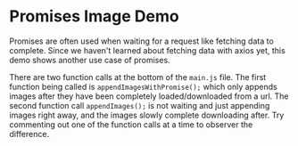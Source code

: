 # Promises Image Demo

Promises are often used when waiting for a request like fetching data to complete. 
Since we haven't learned about fetching data with axios yet, this demo shows another use case of promises. 

There are two function calls at the bottom of the `main.js` file. The first function being called is `appendImagesWithPromise();` which only appends images after they have been completely loaded/downloaded from a url. The second function call `appendImages();` is not waiting and just appending images right away, and the images slowly complete downloading after. Try commenting out one of the function calls at a time to observer the difference.